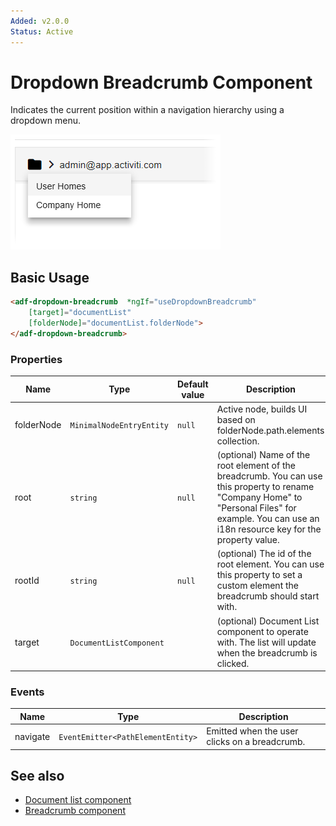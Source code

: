 ```yaml
---
Added: v2.0.0
Status: Active
---
```

# Dropdown Breadcrumb Component

Indicates the current position within a navigation hierarchy using a dropdown menu.

![Dropdown Breadcrumb screenshot](docassets/images/DropdownBreadcrumb.png)

## Basic Usage

```html
<adf-dropdown-breadcrumb  *ngIf="useDropdownBreadcrumb"
    [target]="documentList"
    [folderNode]="documentList.folderNode">
</adf-dropdown-breadcrumb>
```

### Properties

| Name | Type | Default value | Description |
| ---- | ---- | ------------- | ----------- |
| folderNode | `MinimalNodeEntryEntity` | `null` | Active node, builds UI based on folderNode.path.elements collection.  |
| root | `string` | `null` | (optional) Name of the root element of the breadcrumb. You can use this property to rename "Company Home" to "Personal Files" for example. You can use an i18n resource key for the property value. |
| rootId | `string` | `null` | (optional) The id of the root element. You can use this property to set a custom element the breadcrumb should start with. |
| target | `DocumentListComponent` |  | (optional) Document List component to operate with. The list will update when the breadcrumb is clicked. |

### Events

| Name | Type | Description |
| ---- | ---- | ----------- |
| navigate | `EventEmitter<PathElementEntity>` | Emitted when the user clicks on a breadcrumb. |

## See also

-   [Document list component](document-list.component.md)
-   [Breadcrumb component](breadcrumb.component.md)
